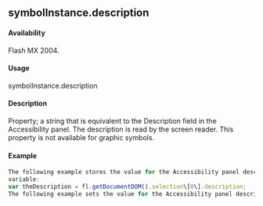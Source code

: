 ## symbolInstance.description

#### Availability

Flash MX 2004.

#### Usage

symbolInstance.description

#### Description

Property; a string that is equivalent to the Description field in the Accessibility panel. The description is read by the screen reader. This property is not available for graphic symbols.

#### Example

```javascript
The following example stores the value for the Accessibility panel description of the object in the theDescription
variable:
var theDescription = fl.getDocumentDOM().selection\[0\].description;
The following example sets the value for the Accessibility panel description to Click the home button to go to home: fl.getDocumentDOM().selection\[0\].description= "Click the home button to go to home";

```
